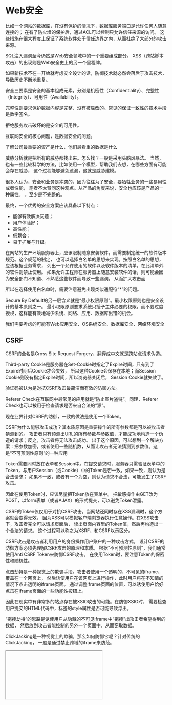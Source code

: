 ﻿# Web安全

比如一个网站的数据库，在没有保护的情况下，数据库服务端口是允许任何人随意连接的；
在有了防火墙的保护后，通过ACL可以控制只允许信任来源的访问。
这些措施在很大程度上保证了系统软件处于信任边界之内，从而杜绝了大部分的攻击来源。

SQL注入漏洞至今仍然是Web安全领域中的一个重要组成部分。
XSS（跨站脚本攻击）的出现则是Web安全史上的另一个里程碑。

如果新技术不在一开始就考虑安全设计的话，防御技术就必然会落后于攻击技术，导致历史不断地重复。

安全三要素是安全的基本组成元素，分别是机密性（Confidentiality）、完整性（Integrity）、可用性（Availability）。

完整性则要求保护数据内容是完整、没有被篡改的。常见的保证一致性的技术手段是数字签名。

拒绝服务攻击破坏的是安全的可用性。

互联网安全的核心问题，是数据安全的问题。

了解公司最重要的资产是什么，他们最看重的数据是什么

威胁分析就是把所有的威胁都找出来。怎么找？一般是采用头脑风暴法。
当然，也有一些比较科学的方法，比如使用一个模型，帮助我们去想，在哪些方面有可能会存在威胁，
这个过程能够避免遗漏，这就是威胁建模。

很多人认为，安全和业务是冲突的，因为往往为了安全，要牺牲业务的一些易用性或者性能，
笔者不太赞同这种观点。从产品的角度来说，安全也应该是产品的一种属性。
，至少是不完整的。

最终，一个优秀的安全方案应该具备以下特点：
* 能够有效解决问题；
* 用户体验好；
* 高性能；
* 低耦合；
* 易于扩展与升级。


在网站的生产环境服务器上，应该限制随意安装软件，而需要制定统一的软件版本规范。这个规范的制定，
也可以选择白名单的思想来实现。按照白名单的思想，应该根据业务需求，
列出一个允许使用的软件以及软件版本的清单，在此清单外的软件则禁止使用。
如果允许工程师在服务器上随意安装软件的话，则可能会因为安全部门不知道、不熟悉这些软件而导致一些漏洞，
从而扩大攻击面

所以在选择使用白名单时，需要注意避免出现类似通配符“*”的问题。

Secure By Default的另一层含义就是“最小权限原则”。最小权限原则也是安全设计的基本原则之一。
最小权限原则要求系统只授予主体必要的权限，而不要过度授权，这样能有效地减少系统、网络、应用、数据库出错的机会。

我们需要考虑的可能有Web应用安全、OS系统安全、数据库安全、网络环境安全

## CSRF

CSRF的全名是Cross Site Request Forgery，翻译成中文就是跨站点请求伪造。

Third-party Cookie是服务器在Set-Cookie时指定了Expire时间，只有到了Expire时间后Cookie才会失效，
所以这种Cookie会保存在本地；而Session Cookie则没有指定Expire时间，所以浏览器关闭后，
Session Cookie就失效了。

验证码被认为是对抗CSRF攻击最简洁而有效的防御方法。

Referer Check在互联网中最常见的应用就是“防止图片盗链”。同理，Referer Check也可以被用于检查请求是否来自合法的“源”。

现在业界针对CSRF的防御，一致的做法是使用一个Token。

CSRF为什么能够攻击成功？其本质原因是重要操作的所有参数都是可以被攻击者猜测到的。
攻击者只有预测出URL的所有参数与参数值，才能成功地构造一个伪造的请求；反之，攻击者将无法攻击成功。
出于这个原因，可以想到一个解决方案：把参数加密，或者使用一些随机数，从而让攻击者无法猜测到参数值。这是“不可预测性原则”的一种应用

Token需要同时放在表单和Session中。在提交请求时，服务器只需验证表单中的Token，与用户Session（或Cookie）中的Token是否一致，如果一致，则认为是合法请求；
如果不一致，或者有一个为空，则认为请求不合法，可能发生了CSRF攻击。

因此在使用Token时，应该尽量把Token放在表单中。
把敏感操作由GET改为POST，以form表单（或者AJAX）的形式提交，可以避免Token泄露。

CSRF的Token仅仅用于对抗CSRF攻击，当网站还同时存在XSS漏洞时，这个方案就会变得无效，
因为XSS可以模拟客户端浏览器执行任意操作。在XSS攻击下，攻击者完全可以请求页面后，
读出页面内容里的Token值，然后再构造出一个合法的请求。
这个过程可以称之为XSRF，和CSRF以示区分。

CSRF攻击是攻击者利用用户的身份操作用户账户的一种攻击方式。
设计CSRF的防御方案必须先理解CSRF攻击的原理和本质。
根据“不可预测性原则”，我们通常使用Anti CSRF Token来防御CSRF攻击。
在使用Token时，要注意Token的保密性和随机性。

点击劫持是一种视觉上的欺骗手段。攻击者使用一个透明的、不可见的iframe，覆盖在一个网页上，
然后诱使用户在该网页上进行操作，此时用户将在不知情的情况下点击透明的iframe页面。
通过调整iframe页面的位置，可以诱使用户恰好点击在iframe页面的一些功能性按钮上。

因此在现实中有非常多的站点存在被XSIO攻击的可能。在防御XSIO时，
需要检查用户提交的HTML代码中，<img>标签的style属性是否可能导致浮出。

“拖拽劫持”的思路是诱使用户从隐藏的不可见iframe中“拖拽”出攻击者希望得到的数据，
然后放到攻击者能控制的另外一个页面中，从而窃取数据。

ClickJacking是一种视觉上的欺骗，那么如何防御它呢？针对传统的ClickJacking，
一般是通过禁止跨域的iframe来防范。

<iframe>标签一直以来都为人所诟病。挂马、XSS、ClickJacking等攻击中都能看到它不光彩的身影。

## 注入攻击

注入攻击的本质，是把用户输入的数据当做代码执行。这里有两个关键条件，第一个是用户能够控制输入；第二个是原本程序要执行的代码，
拼接了用户输入的数据

防御SQL注入的最佳方式，就是使用预编译语句，绑定变量。

注入攻击是应用违背了“数据与代码分离原则”导致的结果。它有两个条件：一是用户能够控制数据的输入；二是代码拼凑了用户输入的数据，把数据当做代码执行了。
在对抗注入攻击时，只需要牢记“数据与代码分离原则”，在“拼凑”发生的地方进行安全检查，就能避免此类问题。

## 文件上传漏洞概述

文件上传漏洞是指用户上传了一个可执行的脚本文件，并通过此脚本文件获得了执行服务器端命令的能力。

首先，上传的文件能够被Web容器解释执行。所以文件上传后所在的目录要是Web容器所覆盖到的路径。
其次，用户能够从Web上访问这个文件。如果文件上传了，但用户无法通过Web访问，或者无法使得Web容器解释这个脚本，那么也不能称之为漏洞。
最后，用户上传的文件若被安全检查、格式化、图片压缩等功能改变了内容，则也可能导致攻击不成功。

设计安全的文件上传功能

1．文件上传的目录设置为不可执行

2．判断文件类型

3．使用随机数改写文件名和文件路径

4．单独设置文件服务器的域名


## 认证与会话管理

“认证”和“授权”两个概念搞混，甚至有些安全工程师也是如此。实际上“认证”和“授权”是两件事情，
认证的英文是Authentication，授权则是Authorization。
分清楚这两个概念其实很简单，只需要记住下面这个事实：
认证的目的是为了认出用户是谁，
而授权的目的是为了决定用户能够做什么。


目前黑客们常用的一种暴力破解手段，不是破解密码，而是选择一些弱口令，比如123456，然后猜解用户名，直到发现一个使用弱口令的账户为止。
由于用户名往往是公开的信息，攻击者可以收集一份用户名的字典，使得这种攻击的成本非常低，而效果却比暴力破解密码要好很多。

密码的保存也有一些需要注意的地方。一般来说，密码必须以不可逆的加密算法，或者是单向散列函数算法，加密后存储在数据库中。

Session与认证
密码与证书等认证手段，一般仅仅用于登录（Login）的过程。当登录完成后，用户访问网站的页面，不可能每次浏览器请求页面时都再使用密码认证一次。
因此，当认证成功后，就需要替换一个对用户透明的凭证。这个凭证，就是SessionID。


会话中会保存用户的状态和相关信息


最常见的做法就是把SessionID加密后保存在Cookie中，因为Cookie会随着HTTP请求头发送


Cookie泄露的途径有很多，最常见的有XSS攻击、网络Sniff，以及本地木马窃取。
对于通过XSS漏洞窃取Cookie的攻击，通过给Cookie标记httponly，可以有效地缓解XSS窃取Cookie的问题。
但是其他的泄露途径，比如网络被嗅探，或者Cookie文件被窃取，则会涉及客户端的环境安全，需要从客户端着手解决。

SessionID除了可以保存在Cookie中外，还可以保存在URL中，作为请求的一个参数。但是这种方式的安全性难以经受考验。

在手机操作系统中，由于很多手机浏览器暂不支持Cookie。


但有一些系统，出于用户体验的考虑，只要这个用户还“活着”，就不会让这个用户的Session失效。
从而攻击者可以通过不停地发起访问请求，让Session一直“活”下去。

SSO的优点在于风险集中化，就只需要保护好这一个点。

降低这种风险的办法是在一些敏感的系统里，再单独实现一些额外的认证机制。比如网上支付平台，
在付款前要求用户再输入一次密码，或者通过手机短信验证用户身份等

以双因素认证或多因素认证的方式，提高系统的安全强度。

在Web应用中，根据访问客体的不同，常见的访问控制可以分为“基于URL的访问控制”、
“基于方法（method）的访问控制”和“基于数据的访问控制”。


Spring Security提供了一系列的“Filter Chain”，每个安全检查的功能都会插入在这个链条中。
在与Web系统集成时，开发者只需要将所有用户请求的URL都引入到Filter Chain即可。





















